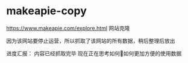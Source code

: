# makeapie-copy
https://www.makeapie.com/explore.html 网站克隆

因为该网站要停止运营，所以抓取了该网站的所有数据，稍后整理后放出

进度汇报：
内容已经抓取完毕
现在正在思考如何🤔如何更加方便的使用数据
